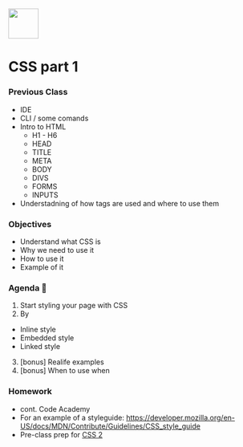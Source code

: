 # <img src="https://cloud.githubusercontent.com/assets/8397980/19818474/bd21af4c-9d04-11e6-8df6-1ed154718dce.png" height="60">

# CSS part 1

### Previous Class
- IDE
- CLI / some comands
- Intro to HTML
  * H1 - H6
  * HEAD 
  * TITLE
  * META
  * BODY
  * DIVS
  * FORMS
  * INPUTS
- Understadning of how tags are used and where to use them

### Objectives
- Understand what CSS is
- Why we need to use it
- How to use it
- Example of it 

### Agenda :rocket:
1. Start styling your page with CSS
2. By
 * Inline style
 * Embedded style
 * Linked style
3. [bonus] Realife examples 
4. [bonus] When to use when

### Homework
- cont. Code Academy 
- For an example of a styleguide: https://developer.mozilla.org/en-US/docs/MDN/Contribute/Guidelines/CSS_style_guide
- Pre-class prep for [CSS 2](css-2/pre-class-prep.md)
